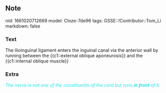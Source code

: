 ## Note
nid: 1661020712669
model: Cloze-7de96
tags: GSSE::!Contributor::Tom_Li
markdown: false

### Text
<div>
  The ilioinguinal ligament enters the inguinal canal via the
  anterior wall by running between the {{c1::external oblique
  aponeurosis}} and the {{c1::internal oblique muscle}}
</div>

### Extra
<div>
  <i><font color="#1DE7E5">The nerve is not one of the constituents
  of the cord but runs <b>in front</b> of it.</font></i>
</div>
